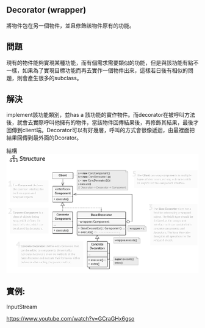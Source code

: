 ## Decorator (wrapper)
將物件包在另一個物件，並且修飾該物件原有的功能。

## 問題
現有的物件能夠實現某種功能，而有個需求需要類似的功能，但是與該功能有點不一樣，如果為了實現目標功能而再去實作一個物件出來，這樣若日後有相似的問題，則會產生很多的subclass。

## 解決
implement該功能類別，並has a 該功能的實作物件。而decorator在被呼叫方法後，就會去實際呼叫他擁有的物件，當該物件回傳結果後，再修飾其結果，最後才回傳到client端。Decorator可以有好幾層，呼叫的方式會很像遞迴，由最裡面把結果回傳到最外面的Dcorator。

結構
![decorator](picture/decoratorStucture.png)

## 實例:
InputStream 

https://www.youtube.com/watch?v=GCraGHx6gso